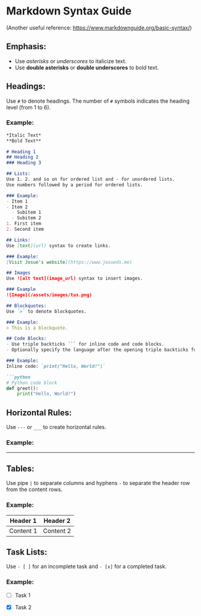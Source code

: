 # Markdown Syntax Guide
(Another useful reference: https://www.markdownguide.org/basic-syntax/)

## Emphasis:
- Use *asterisks* or _underscores_ to italicize text.
- Use **double asterisks** or __double underscores__ to bold text.

## Headings:
Use `#` to denote headings. The number of `#` symbols indicates the heading level (from 1 to 6).

### Example:
```markdown
*Italic Text*
**Bold Text**

# Heading 1
## Heading 2
### Heading 3

## Lists:
Use 1. 2. and so on for ordered list and - for unordered lists.
Use numbers followed by a period for ordered lists.

### Example:
- Item 1
- Item 2
  - Subitem 1
  - Subitem 2
1. First item
2. Second item

## Links:
Use [text](url) syntax to create links.

### Example:
[Visit Josue's website](https://www.josueds.me)

## Images
Use ![alt text](image_url) syntax to insert images.

### Example
![Image](/assets/images/tux.png)

## Blockquotes:
Use `>` to denote blockquotes.

### Example:
> This is a blockquote.

## Code Blocks:
- Use triple backticks ``` for inline code and code blocks.
- Optionally specify the language after the opening triple backticks for syntax highlighting.

### Example:
Inline code: `print("Hello, World!")`

```python
# Python code block
def greet():
    print("Hello, World!")
```

Horizontal Rules:
-----------------

Use `---` or `___` to create horizontal rules.

### Example:

* * *

Tables:
-------

Use pipe `|` to separate columns and hyphens `-` to separate the header row from the content rows.

### Example:

| Header 1 | Header 2 |
| --- | --- |
| Content 1 | Content 2 |

Task Lists:
-----------

Use `- [ ]` for an incomplete task and `- [x]` for a completed task.

### Example:

*   [ ]  Task 1
*   [x]  Task 2






    
